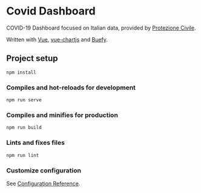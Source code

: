 # Covid Dashboard

COVID-19 Dashboard focused on Italian data, provided by [Protezione Civile](https://github.com/pcm-dpc/COVID-19/).

Written with [Vue](https://vuejs.org/), [vue-chartjs](https://vue-chartjs.org/) and [Buefy](https://buefy.org/).

## Project setup
```
npm install
```

### Compiles and hot-reloads for development
```
npm run serve
```

### Compiles and minifies for production
```
npm run build
```

### Lints and fixes files
```
npm run lint
```

### Customize configuration
See [Configuration Reference](https://cli.vuejs.org/config/).
